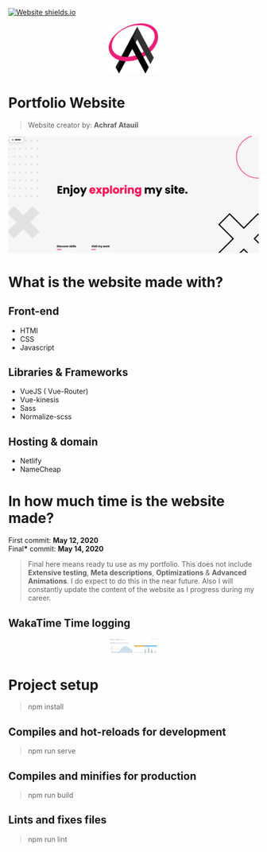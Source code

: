 [![Website shields.io](https://img.shields.io/website-up-down-green-red/http/shields.io.svg)](http://shields.io/)

<p align="center">
  <img width="100" src="./readme-assets/Portfolio-logo.svg">
</p>

# Portfolio Website

> Website creator by: **Achraf Atauil**

<img src="./readme-assets/screenshot.png">

# What is the website made with?
## Front-end

* HTMl
* CSS
* Javascript
  
## Libraries & Frameworks

* VueJS ( Vue-Router)
* Vue-kinesis
* Sass
* Normalize-scss

## Hosting & domain

* Netlify
* NameCheap

# In how much time is the website made?

First commit: **May 12, 2020** <br>
Final<b>*</b> commit: **May 14, 2020**

>  Final here means ready tu use as my portfolio. This does not include **Extensive testing**, **Meta descriptions**, **Optimizations**  & **Advanced Animations**. I do expect to do this in the near future. Also I will constantly update the content of the website as I progress during my career.

## WakaTime Time logging

<p align="center">
  <img width="100" src="./readme-assets/wakatime.png">
</p>


# Project setup
> npm install

## Compiles and hot-reloads for development
   
> npm run serve

## Compiles and minifies for production
  
> npm run build

## Lints and fixes files
   
>npm run lint









